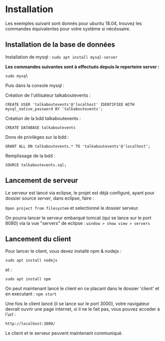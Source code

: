 # Installation 

Les exemples suivant sont donnés pour ubuntu 18.04, trouvez les commandes équivalentes pour votre système si nécéssaire. 

## Installation de la base de données

Installation de mysql : `sudo apt install mysql-server`


**Les commandes suivantes sont à effectués depuis le repertoire server :**

`sudo mysql`

Puis dans la console mysql :

Création de l'utilisateur talkaboutevents :

`CREATE USER 'talkaboutevents'@'localhost' IDENTIFIED WITH mysql_native_password BY 'talkaboutevents';`

Création de la bdd talkaboutevents :

`CREATE DATABASE talkaboutevents`

Dons de privilèges sur la bdd :

`GRANT ALL ON talkaboutevents.* TO 'talkaboutevents'@'localhost';`

Remplissage de la bdd :

`SOURCE talkaboutevents.sql;`

## Lancement de serveur 

Le serveur est lancé via eclipse, le projet est déjà configuré, ayant pour dossier source *server*, dans eclipse, faire : 

`Open project from filesystem` et selectionné le dossier serveur. 

On pourra lancer le serveur embarqué tomcat (qui se lance sur le port 8080) via la vue "servers" de eclipse : `window > show view > servers`

## Lancement du client 

Pour lancer le client, vous devez installé npm & nodejs :

`sudo apt install nodejs`

et :

`sudo apt install npm`

On peut maintenant lancé le client en ce placant dans le dossier 'client' et en executant : `npm start`

Une fois le client lancé (il se lance sur le port 3000), votre navigateur devrait ouvrir une page internet, si il ne le fait pas, vous pouvez acceder à l'url :

`http://localhost:3000/`

Le client et le serveur peuvent maintenant communiqué. 
